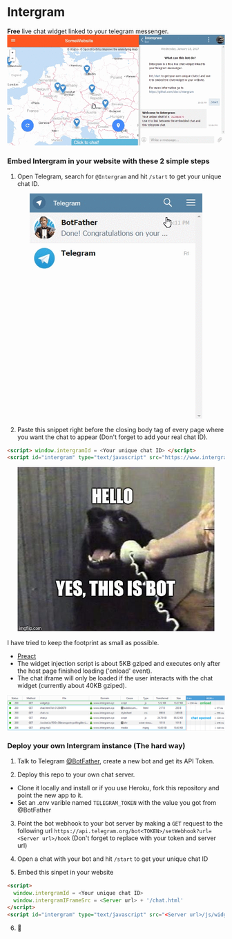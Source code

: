 # Intergram

**Free** live chat widget linked to your telegram messenger.
![](docs/intergram-demo.gif)

### Embed Intergram in your website with these 2 simple steps

1. Open Telegram, search for `@Intergram` and hit `/start` to get your unique chat ID.

  <p align="center"> <img src="docs/bot-start.gif"/> </p>

2. Paste this snippet right before the closing body tag of every page where you want the chat to appear 
(Don't forget to add your real chat ID). 

```html
<script> window.intergramId = <Your unique chat ID> </script>
<script id="intergram" type="text/javascript" src="https://www.intergram.xyz/js/widget.js"></script>
```

<p align="center"> <img src="docs/hello.jpg"/> </p>

I have tried to keep the footprint as small as possible. 
 - [Preact](https://github.com/developit/preact)
 - The widget injection script is about 5KB gziped and executes only after the host page finished loading ('onload' event).
 - The chat iframe will only be loaded if the user interacts with the chat widget (currently about 40KB gziped).
 
 <p align="center"> <img src="docs/footprint.png"/> </p>

### Deploy your own Intergram instance (The hard way)
1. Talk to Telegram [@BotFather](https://telegram.me/botfather), create a new bot and get its API Token.

2. Deploy this repo to your own chat server. 
  - Clone it locally and install or if you use Heroku, fork this repository and point the new app to it.
  - Set an .env varible named `TELEGRAM_TOKEN` with the value you got from @BotFather

3. Point the bot webhook to your bot server by making a `GET` request to the following url
  `https://api.telegram.org/bot<TOKEN>/setWebhook?url=<Server url>/hook`
  (Don't forget to replace with your token and server url)

4. Open a chat with your bot and hit `/start` to get your unique chat ID

5. Embed this sinpet in your website
  ```html
  <script> 
    window.intergramId = <Your unique chat ID>
    window.intergramIFrameSrc = <Server url> + '/chat.html'
  </script>
  <script id="intergram" type="text/javascript" src="<Server url>/js/widget.js"></script>
  ```
6. :tada:
